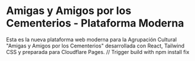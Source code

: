 # Amigas y Amigos por los Cementerios - Plataforma Moderna

Esta es la nueva plataforma web moderna para la Agrupación Cultural "Amigas y Amigos por los Cementerios" desarrollada con React, Tailwind CSS y preparada para Cloudflare Pages.
// Trigger build with npm install fix
